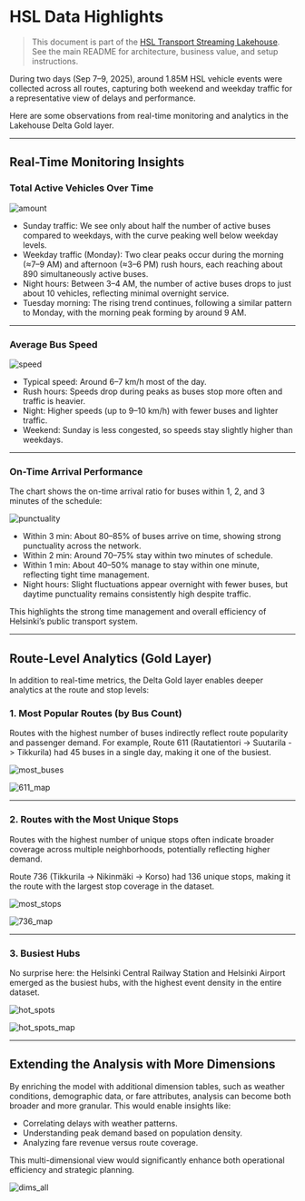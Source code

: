 # HSL Data Highlights

> This document is part of the [HSL Transport Streaming Lakehouse](../README.md). See the main README for architecture, business value, and setup instructions.

During two days (Sep 7–9, 2025), around 1.85M HSL vehicle events were collected across all routes, capturing both weekend and weekday traffic for a representative view of delays and performance.

Here are some observations from real-time monitoring and analytics in the Lakehouse Delta Gold layer.

---

## Real-Time Monitoring Insights

### Total Active Vehicles Over Time

![amount](/docs/img/stream/grafana_v10_amount.png)

* Sunday traffic: We see only about half the number of active buses compared to weekdays, with the curve peaking well below weekday levels.
* Weekday traffic (Monday): Two clear peaks occur during the morning (≈7–9 AM) and afternoon (≈3–6 PM) rush hours, each reaching about 890 simultaneously active buses.
* Night hours: Between 3–4 AM, the number of active buses drops to just about 10 vehicles, reflecting minimal overnight service.
* Tuesday morning: The rising trend continues, following a similar pattern to Monday, with the morning peak forming by around 9 AM.

---

### Average Bus Speed

![speed](/docs/img/stream/grafana_v10_speed.png)

* Typical speed: Around 6–7 km/h most of the day.
* Rush hours: Speeds drop during peaks as buses stop more often and traffic is heavier.
* Night: Higher speeds (up to 9–10 km/h) with fewer buses and lighter traffic.
* Weekend: Sunday is less congested, so speeds stay slightly higher than weekdays.

---

### On-Time Arrival Performance

The chart shows the on-time arrival ratio for buses within 1, 2, and 3 minutes of the schedule:

![punctuality](/docs/img/stream/grafana_v10_delay.png)

* Within 3 min: About 80–85% of buses arrive on time, showing strong punctuality across the network.
* Within 2 min: Around 70–75% stay within two minutes of schedule.
* Within 1 min: About 40–50% manage to stay within one minute, reflecting tight time management.
* Night hours: Slight fluctuations appear overnight with fewer buses, but daytime punctuality remains consistently high despite traffic.

This highlights the strong time management and overall efficiency of Helsinki’s public transport system.

---

## Route-Level Analytics (Gold Layer)

In addition to real-time metrics, the Delta Gold layer enables deeper analytics at the route and stop levels:

### 1. Most Popular Routes (by Bus Count)

Routes with the highest number of buses indirectly reflect route popularity and passenger demand.
For example, Route 611 (Rautatientori -> Suutarila -> Tikkurila) had 45 buses in a single day, making it one of the busiest.

![most\_buses](/docs/img/sql/top_buses.png)

![611\_map](/docs/img/sql/611_most_buses.png)

---

### 2. Routes with the Most Unique Stops

Routes with the highest number of unique stops often indicate broader coverage across multiple neighborhoods, potentially reflecting higher demand.

Route 736 (Tikkurila -> Nikinmäki -> Korso) had 136 unique stops, making it the route with the largest stop coverage in the dataset.

![most\_stops](/docs/img/sql/top_stops_both_direction.png)

![736\_map](/docs/img/sql/736_most_stops.png)

---

### 3. Busiest Hubs

No surprise here: the Helsinki Central Railway Station and Helsinki Airport emerged as the busiest hubs, with the highest event density in the entire dataset.

![hot\_spots](/docs/img/sql/hot_spots.png)

![hot\_spots\_map](/docs/img/sql/hot_spots_map.png)

---

## Extending the Analysis with More Dimensions

By enriching the model with additional dimension tables, such as weather conditions, demographic data, or fare attributes, analysis can become both broader and more granular. This would enable insights like:

* Correlating delays with weather patterns.
* Understanding peak demand based on population density.
* Analyzing fare revenue versus route coverage.

This multi-dimensional view would significantly enhance both operational efficiency and strategic planning.

![dims\_all](/docs/img/sql/dims_all.png)
